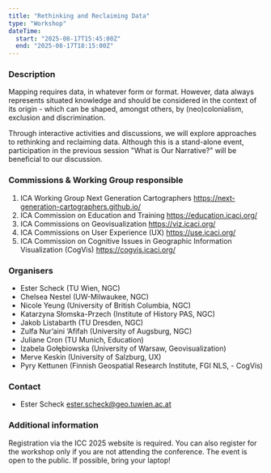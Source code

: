 ```yaml
---
title: "Rethinking and Reclaiming Data"
type: "Workshop"
dateTime:
  start: "2025-08-17T15:45:00Z"
  end: "2025-08-17T18:15:00Z"
---
```


### Description

Mapping requires data, in whatever form or format. However, data always represents situated knowledge and should be considered in the context of its origin - which can be shaped, amongst others, by (neo)colonialism, exclusion and discrimination. 

Through interactive activities and discussions, we will explore approaches to rethinking and reclaiming data. Although this is a stand-alone event, participation in the previous session "What is Our Narrative?" will be beneficial to our discussion.

### Commissions & Working Group responsible

1. ICA Working Group Next Generation Cartographers https://next-generation-cartographers.github.io/
1. ICA Commission on Education and Training https://education.icaci.org/
1. ICA Commissions on Geovisualization https://viz.icaci.org/
1. ICA Commissions on User Experience (UX) https://use.icaci.org/
1. ICA Commission on Cognitive Issues in Geographic Information Visualization (CogVis) https://cogvis.icaci.org/

### Organisers

- Ester Scheck (TU Wien, NGC)
- Chelsea Nestel (UW-Milwaukee, NGC)
- Nicole Yeung (University of British Columbia, NGC)
- Katarzyna Słomska-Przech (Institute of History PAS, NGC)
- Jakob Listabarth (TU Dresden, NGC)
- Zulfa Nur’aini ‘Afifah (University of Augsburg, NGC)
- Juliane Cron (TU Munich, Education)
- Izabela Gołębiowska (University of Warsaw, Geovisualization)
- Merve Keskin (University of Salzburg, UX)
- Pyry Kettunen (Finnish Geospatial Research Institute, FGI NLS, - CogVis)

### Contact

- Ester Scheck ester.scheck@geo.tuwien.ac.at

### Additional information

Registration via the ICC 2025 website is required. You can also register for the workshop only if you are not attending the conference. The event is open to the public. If possible, bring your laptop!
